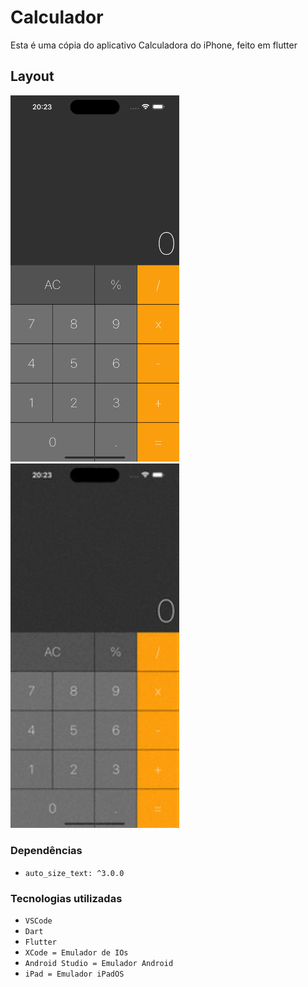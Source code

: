 # Calculador

Esta é uma cópia do aplicativo Calculadora do iPhone, feito em flutter

## Layout

<img src="./assets/imgs/CalculatorIMG.png" alt="Calculator IMG" width="270px"> <img src="./assets/gifs/CalculatorGIF.gif" alt="Gif Calculator" width="270px">

### Dependências
- ``auto_size_text: ^3.0.0``

### Tecnologias utilizadas
- ``VSCode``
- ``Dart``
- ``Flutter``
- ``XCode = Emulador de IOs``
- ``Android Studio = Emulador Android``
- ``iPad = Emulador iPadOS``
